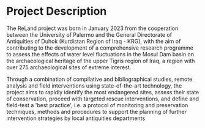 # Project Description

The ReLand project was born in January 2023 from the cooperation between the University of Palermo and the General Directorate of Antiquities of Duhok (Kurdistan Region of Iraq - KRG), with the aim of contributing to the development of a comprehensive research programme to assess the effects of water level fluctuations in the Mosul Dam basin on the archaeological heritage of the upper Tigris region of Iraq, a region with over 275 archaeological sites of extreme interest.

Through a combination of compilative and bibliographical studies, remote analysis and field interventions using state-of-the-art technology, the project aims to rapidly identify the most endangered sites, assess their state of conservation, proceed with targeted rescue interventions, and define and field-test a 'best practice', i.e. a protocol of monitoring and preservation techniques, methods and procedures to support the planning of further intervention strategies by local antiquities departments
